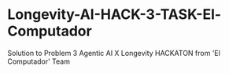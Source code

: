 # Longevity-AI-HACK-3-TASK-El-Computador
Solution to Problem 3 Agentic AI X Longevity HACKATON from 'El Computador' Team 
